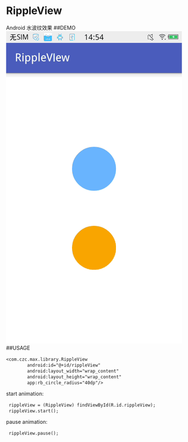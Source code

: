 # RippleView
Android 水波纹效果
##DEMO
![RippleEffect GIF](./demo.gif)
##USAGE
``` 
<com.czc.max.library.RippleView
        android:id="@+id/rippleView"
        android:layout_width="wrap_content"
        android:layout_height="wrap_content"
        app:rb_circle_radius="40dp"/>
```
start animation:
```
 rippleView = (RippleView) findViewById(R.id.rippleView);
 rippleView.start();
```
pause animation:
```
 rippleView.pause();
```

